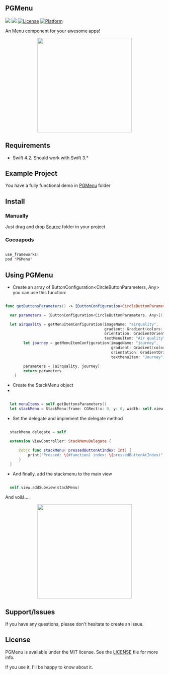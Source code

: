 ## PGMenu

![](https://img.shields.io/badge/language-swift-blue.svg)
![](https://img.shields.io/badge/version-1.1.0-red.svg)
[![License](https://img.shields.io/cocoapods/l/PGLevelIndicator.svg?style=flat)](https://github.com/pablogsIO/PGLevelIndicator)
[![Platform](https://img.shields.io/cocoapods/p/PGLevelIndicator.svg?style=flat)](https://github.com/pablogsIO/PGLevelIndicator)


An Menu component for your awesome apps!

<p align="center">
  <img width="300" src="https://raw.githubusercontent.com/pablogsIO/PGMenu/master/Assets/PGMenu.png">
</p>

## Requirements

- Swift 4.2. Should work with Swift 3.*

## Example Project

You have a fully functional demo in [PGMenu](https://github.com/pablogsIO/PGMenu/tree/master/PGSMenu) folder

## Install

### Manually

Just drag and drop [Source](https://github.com/pablogsIO/PGMenu/tree/master/Source) folder in your project

### Cocoapods

```swift

use_frameworks!
pod 'PGMenu'

```

## Using PGMenu

- Create an array of ButtonConfiguration<CircleButtonParameters, Any> you can use this function:


```swift

func getButtonsParameters() -> [ButtonConfiguration<CircleButtonParameters, Any>] {

  var parameters = [ButtonConfiguration<CircleButtonParameters, Any>]()

  let airquality = getMenuItemConfiguration(imageName: "airquality",
                                            gradient: Gradient(colors: (initColor: UIColor(rgb: 0x11998e), endColor: UIColor(rgb: 0x38ef7d)),
                                            orientation: GradientOrientation.bottomRightTopLeft),
                                            textMenuItem: "Air quality")
        let journey = getMenuItemConfiguration(imageName: "journey",
                                               gradient: Gradient(colors: (initColor: UIColor(rgb: 0x800080), endColor: UIColor(rgb: 0xffc0cb)),
                                               orientation: GradientOrientation.bottomRightTopLeft),
                                               textMenuItem: "Journey")

        parameters = [airquality, journey]
        return parameters
    }


```
- Create the StackMenu object
-
```swift

  let menuItems = self.getButtonsParameters()
  let stackMenu = StackMenu(frame: CGRect(x: 0, y: 0, width: self.view.frame.size.width, height: self.view.frame.size.height), configuration: menuItems)

```

- Set the delegate and implement the delegate method

```swift

  stackMenu.delegate = self

  extension ViewController: StackMenuDelegate {

      @objc func stackMenu( pressedButtonAtIndex: Int) {
          print("Pressed: \(#function) index: \(pressedButtonAtIndex)")
      }
  }
```

- And finally, add the stackmenu to the main view

```swift

  self.view.addSubview(stackMenu)

```

And voilá....

<p align="center">
  <img width="300" src="https://raw.githubusercontent.com/pablogsIO/PGMenu/master/Assets/PGMenu.gif">
</p>

## Support/Issues
If you have any questions, please don't hesitate to create an issue.


## License
PGMenu is available under the MIT license. See the [LICENSE](LICENSE) file for more info.

If you use it, I'll be happy to know about it.
